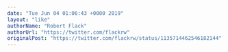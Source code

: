 ```yaml
---
date: "Tue Jun 04 01:06:43 +0000 2019"
layout: "like"
authorName: "Robert Flack"
authorUrl: "https://twitter.com/flackrw"
originalPost: "https://twitter.com/flackrw/status/1135714462546182144"
---
```

